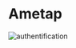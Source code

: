 # Ametap

![authentification](https://user-images.githubusercontent.com/20991604/41009722-a3464828-692a-11e8-8cae-2677380ea625.png)
